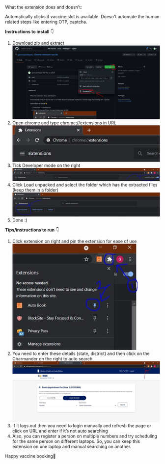 What the extension does and doesn't:

Automatically clicks if vaccine slot is available. Doesn't automate the human related steps like entering OTP, captcha.

**Instructions to install** 👇

1) Download zip and extract![1](./images/6.PNG)
2) Open chrome and type chrome://extensions in URL![1](./images/1.png)
3) Tick Developer mode on the right![1](./images/2.png)
4) Click Load unpacked and select the folder which has the extracted files (keep them in a folder) ![1](./images/3.png)
5) Done :)

**Tips/instructions to run** 👇

1) Click extension on right and pin the extension for ease of use![1](./images/4.png)
2) You need to enter these details (state, district) and then click on the Charmander on the right to auto search![1](./images/5.png)
3) If it logs out then you need to login manually and refresh the page or click on URL and enter if it’s not auto searching
4) Also, you can register a person on multiple numbers and try scheduling for the same person on different laptops. So, you can keep this extension on one laptop and manual searching on another.

Happy vaccine booking🤣

